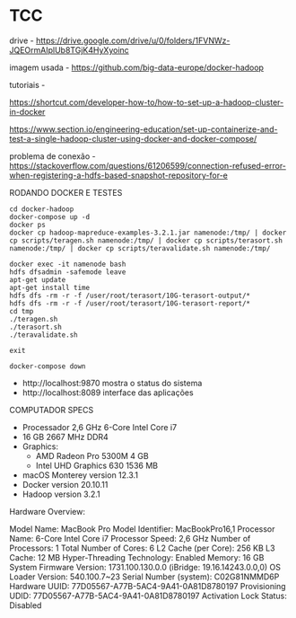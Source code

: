 # TCC

drive - https://drive.google.com/drive/u/0/folders/1FVNWz-JQEOrmAIplUb8TGjK4HyXyoinc

imagem usada - https://github.com/big-data-europe/docker-hadoop

tutoriais -

https://shortcut.com/developer-how-to/how-to-set-up-a-hadoop-cluster-in-docker

https://www.section.io/engineering-education/set-up-containerize-and-test-a-single-hadoop-cluster-using-docker-and-docker-compose/

problema de conexão - https://stackoverflow.com/questions/61206599/connection-refused-error-when-registering-a-hdfs-based-snapshot-repository-for-e

RODANDO DOCKER E TESTES

```
cd docker-hadoop
docker-compose up -d
docker ps
docker cp hadoop-mapreduce-examples-3.2.1.jar namenode:/tmp/ | docker cp scripts/teragen.sh namenode:/tmp/ | docker cp scripts/terasort.sh namenode:/tmp/ | docker cp scripts/teravalidate.sh namenode:/tmp/

docker exec -it namenode bash
hdfs dfsadmin -safemode leave
apt-get update
apt-get install time
hdfs dfs -rm -r -f /user/root/terasort/10G-terasort-output/*
hdfs dfs -rm -r -f /user/root/terasort/10G-terasort-report/*
cd tmp
./teragen.sh
./terasort.sh
./teravalidate.sh

exit

docker-compose down
```

- http://localhost:9870 mostra o status do sistema
- http://localhost:8089 interface das aplicações

COMPUTADOR SPECS

- Processador 2,6 GHz 6-Core Intel Core i7
- 16 GB 2667 MHz DDR4
- Graphics:
  - AMD Radeon Pro 5300M 4 GB
  - Intel UHD Graphics 630 1536 MB
- macOS Monterey version 12.3.1
- Docker version 20.10.11
- Hadoop version 3.2.1

Hardware Overview:

Model Name: MacBook Pro
Model Identifier: MacBookPro16,1
Processor Name: 6-Core Intel Core i7
Processor Speed: 2,6 GHz
Number of Processors: 1
Total Number of Cores: 6
L2 Cache (per Core): 256 KB
L3 Cache: 12 MB
Hyper-Threading Technology: Enabled
Memory: 16 GB
System Firmware Version: 1731.100.130.0.0 (iBridge: 19.16.14243.0.0,0)
OS Loader Version: 540.100.7~23
Serial Number (system): C02G81NMMD6P
Hardware UUID: 77D05567-A77B-5AC4-9A41-0A81D8780197
Provisioning UDID: 77D05567-A77B-5AC4-9A41-0A81D8780197
Activation Lock Status: Disabled
